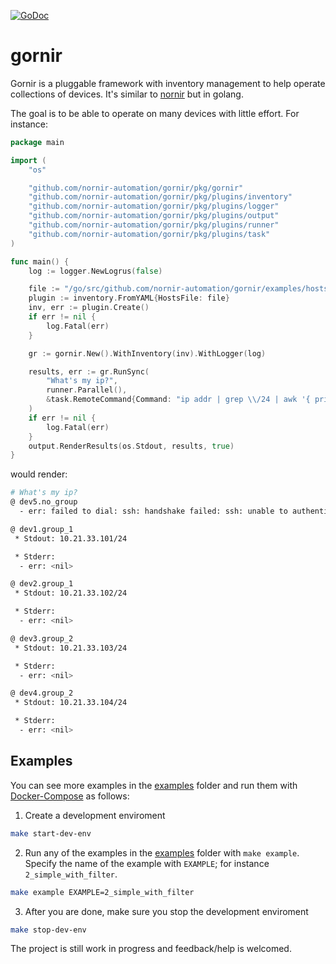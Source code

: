 [![GoDoc](https://godoc.org/github.com/nornir-automation/gornir?status.svg)](http://godoc.org/github.com/nornir-automation/gornir)

gornir
======

Gornir is a pluggable framework with inventory management to help operate collections of devices. It's similar to [nornir](https://github.com/nornir-automation/nornir/) but in golang.

The goal is to be able to operate on many devices with little effort. For instance:

```go
package main

import (
	"os"

	"github.com/nornir-automation/gornir/pkg/gornir"
	"github.com/nornir-automation/gornir/pkg/plugins/inventory"
	"github.com/nornir-automation/gornir/pkg/plugins/logger"
	"github.com/nornir-automation/gornir/pkg/plugins/output"
	"github.com/nornir-automation/gornir/pkg/plugins/runner"
	"github.com/nornir-automation/gornir/pkg/plugins/task"
)

func main() {
	log := logger.NewLogrus(false)

	file := "/go/src/github.com/nornir-automation/gornir/examples/hosts.yaml"
	plugin := inventory.FromYAML{HostsFile: file}
	inv, err := plugin.Create()
	if err != nil {
		log.Fatal(err)
	}

	gr := gornir.New().WithInventory(inv).WithLogger(log)

	results, err := gr.RunSync(
		"What's my ip?",
		runner.Parallel(),
		&task.RemoteCommand{Command: "ip addr | grep \\/24 | awk '{ print $2 }'"},
	)
	if err != nil {
		log.Fatal(err)
	}
	output.RenderResults(os.Stdout, results, true)
}
```

would render:

```bash
# What's my ip?
@ dev5.no_group
  - err: failed to dial: ssh: handshake failed: ssh: unable to authenticate, attempted methods [none password], no supported methods remain

@ dev1.group_1
 * Stdout: 10.21.33.101/24

 * Stderr:
  - err: <nil>

@ dev2.group_1
 * Stdout: 10.21.33.102/24

 * Stderr:
  - err: <nil>

@ dev3.group_2
 * Stdout: 10.21.33.103/24

 * Stderr:
  - err: <nil>

@ dev4.group_2
 * Stdout: 10.21.33.104/24

 * Stderr:
  - err: <nil>
```

## Examples

You can see more examples in the [examples](examples) folder and run them with [Docker-Compose](https://docs.docker.com/compose/install/) as follows:

1. Create a development enviroment

```bash
make start-dev-env
```

2. Run any of the examples in the [examples](examples) folder with `make example`. Specify the name of the example with `EXAMPLE`; for instance `2_simple_with_filter`.

```bash
make example EXAMPLE=2_simple_with_filter
```

3. After you are done, make sure you stop the development enviroment

```bash
make stop-dev-env
```

The project is still work in progress and feedback/help is welcomed.
